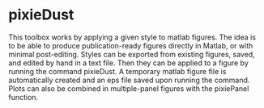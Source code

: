 # pixieDust
This toolbox works by applying a given style to matlab figures. 
The idea is to be able to produce publication-ready figures directly in Matlab, or with minimal post-editing.
Styles can be exported from existing figures, saved, and edited by hand in a text file. 
Then they can be applied to a figure by running the command pixieDust.
A temporary matlab figure file is automatically created and an eps file saved upon running the command. 
Plots can also be combined in multiple-panel figures with the pixiePanel function. 
